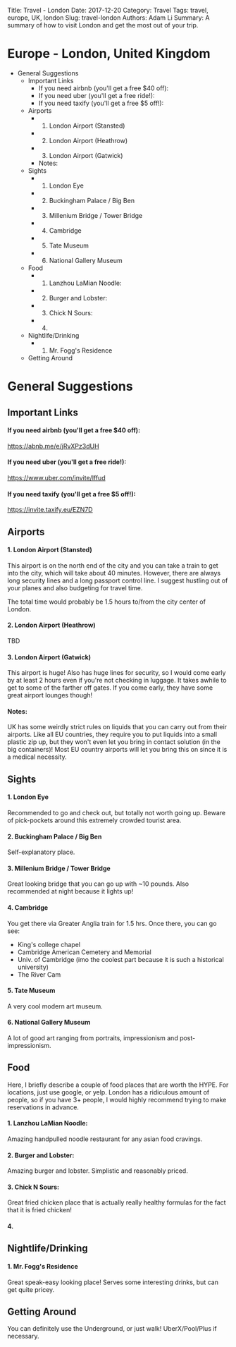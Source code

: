 Title: Travel - London
Date: 2017-12-20
Category: Travel
Tags: travel, europe, UK, london
Slug: travel-london
Authors: Adam Li
Summary: A summary of how to visit London and get the most out of your trip.

# Europe - London, United Kingdom
<!-- MarkdownTOC -->

- General Suggestions
    - Important Links
        - If you need airbnb \(you'll get a free $40 off\):
        - If you need uber \(you'll get a free ride!\):
        - If you need taxify \(you'll get a free $5 off!\):
    - Airports
        - 1. London Airport \(Stansted\)
        - 2. London Airport \(Heathrow\)
        - 3. London Airport \(Gatwick\)
        - Notes:
    - Sights
        - 1. London Eye
        - 2. Buckingham Palace / Big Ben
        - 3. Millenium Bridge / Tower Bridge
        - 4. Cambridge
        - 5. Tate Museum
        - 6. National Gallery Museum
    - Food
        - 1. Lanzhou LaMian Noodle:
        - 2. Burger and Lobster:
        - 3. Chick N Sours:
        - 4.
    - Nightlife/Drinking
        - 1. Mr. Fogg's Residence
    - Getting Around

<!-- /MarkdownTOC -->

# General Suggestions

## Important Links
#### If you need airbnb (you'll get a free $40 off):
<a href="https://abnb.me/e/jRvXPz3dUH">https://abnb.me/e/jRvXPz3dUH</a>
#### If you need uber (you'll get a free ride!):
<a href="https://www.uber.com/invite/lffud">https://www.uber.com/invite/lffud</a>
#### If you need taxify (you'll get a free $5 off!):
<a href="https://invite.taxify.eu/EZN7D">https://invite.taxify.eu/EZN7D</a>

## Airports
#### 1. London Airport (Stansted)
This airport is on the north end of the city and you can take a train to get into the city, which will take about 40 minutes. However, there are always long security lines and a long passport control line. I suggest hustling out of your planes and also budgeting for travel time.

The total time would probably be 1.5 hours to/from the city center of London.

#### 2. London Airport (Heathrow)
TBD

#### 3. London Airport (Gatwick)
This airport is huge! Also has huge lines for security, so I would come early by at least 2 hours even if you're not checking in luggage. It takes awhile to get to some of the farther off gates. If you come early, they have some great airport lounges though!

#### Notes:
UK has some weirdly strict rules on liquids that you can carry out from their airports. Like all EU countries, they require you to put liquids into a small plastic zip up, but they won't even let you bring in contact solution (in the big containers)! Most EU country airports will let you bring this on since it is a medical necessity. 

## Sights
<!-- 1. Stonehenge day trip / Salisbury 
Southwest train from waterloo for 1.5 hrs
3. Oxford:
Oxford Univ.
Ashmolean Museum
Pitt Rivers Museum -->

#### 1. London Eye
Recommended to go and check out, but totally not worth going up. Beware of pick-pockets around this extremely crowded tourist area.

#### 2. Buckingham Palace / Big Ben
Self-explanatory place.

#### 3. Millenium Bridge / Tower Bridge
Great looking bridge that you can go up with ~10 pounds. Also recommended at night because it lights up!

#### 4. Cambridge
You get there via Greater Anglia train for 1.5 hrs. Once there, you can go see:
- King's college chapel
- Cambridge American Cemetery and Memorial
- Univ. of Cambridge (imo the coolest part because it is such a historical university)
- The River Cam

#### 5. Tate Museum
A very cool modern art museum.

#### 6. National Gallery Museum
A lot of good art ranging from portraits, impressionism and post-impressionism.

## Food
Here, I briefly describe a couple of food places that are worth the HYPE. For locations, just use google, or yelp. London has a ridiculous amount of people, so if you have 3+ people, I would highly recommend trying to make reservations in advance.

#### 1. Lanzhou LaMian Noodle:
Amazing handpulled noodle restaurant for any asian food cravings.

#### 2. Burger and Lobster:
Amazing burger and lobster. Simplistic and reasonably priced.

#### 3. Chick N Sours:
Great fried chicken place that is actually really healthy formulas for the fact that it is fried chicken!

#### 4. 

## Nightlife/Drinking
#### 1. Mr. Fogg's Residence
Great speak-easy looking place! Serves some interesting drinks, but can get quite pricey.

<!-- #### 2. Ministry of Sound -->


## Getting Around
You can definitely use the Underground, or just walk! UberX/Pool/Plus if necessary.
